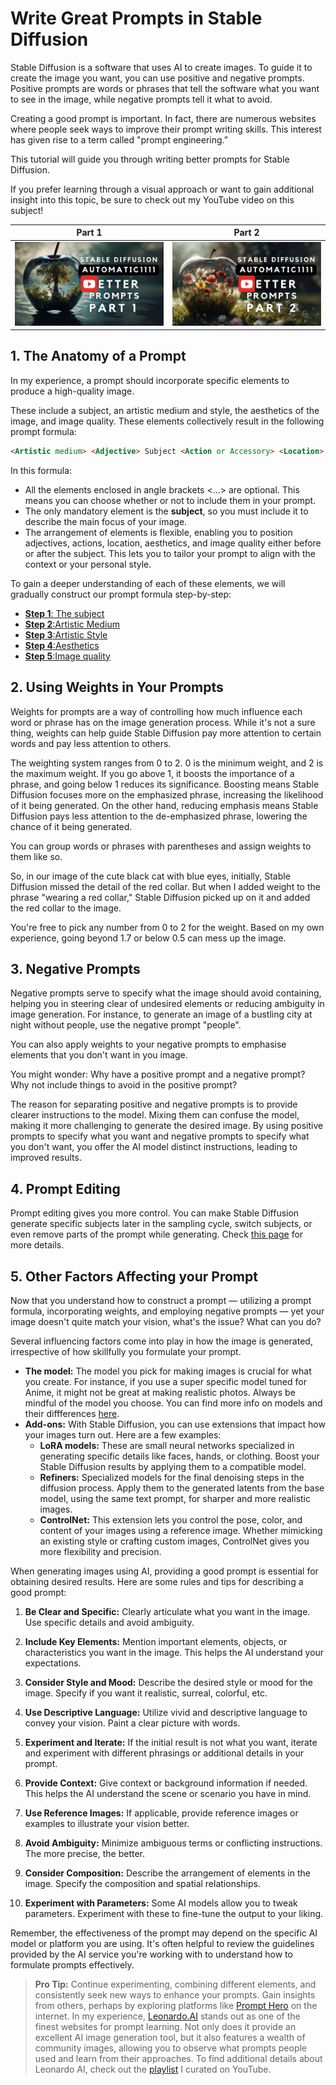 # Write Great Prompts in Stable Diffusion
Stable Diffusion is a software that uses AI to create images. To guide it to create the image you want, you can use positive and negative prompts. Positive prompts are words or phrases that tell the software what you want to see in the image, while negative prompts tell it what to avoid. 

Creating a good prompt is important. In fact, there are numerous websites where people seek ways to improve their prompt writing skills. This interest has given rise to a term called "prompt engineering.”

This tutorial will guide you through writing better prompts for Stable Diffusion.

If you prefer learning through a visual approach or want to gain additional insight into this topic, be sure to check out my YouTube video on this subject!

| Part 1                     | Part 2                |
|--------------------------- |-----------------------|
|[![Write Better SD Prompts - Part 1](/stable-diffusion/write-better-prompts-for-stable-diffusion/images/sd-better-prompts-01-thumbnail.png)](https://youtu.be/uc0nL2DADGI)| [![Write Better SD Prompts - Part 1](/stable-diffusion/write-better-prompts-for-stable-diffusion/images/sd-better-prompts-02-thumbnail.png)](https://youtu.be/PHbTJTt1C7g)|


## 1. The Anatomy of a Prompt

In my experience, a prompt should incorporate specific elements to produce a high-quality image.

These include a subject, an artistic medium and style, the aesthetics of the image, and image quality. These elements collectively result in the following prompt formula:

```markdown
<Artistic medium> <Adjective> Subject <Action or Accessory> <Location> <Artistic style> <Aesthetics> <Image quality>
```

In this formula:

- All the elements enclosed in angle brackets <...> are optional. This means you can choose whether or not to include them in your prompt.
- The only mandatory element is the **subject**, so you must include it to describe the main focus of your image.
- The arrangement of elements is flexible, enabling you to position adjectives, actions, location, aesthetics, and image quality either before or after the subject. This lets you to tailor your prompt to align with the context or your personal style.

To gain a deeper understanding of each of these elements, we will gradually construct our prompt formula step-by-step:

-  [**Step 1**: The subject](/stable-diffusion/write-better-prompts-for-stable-diffusion/01-prompt-formula-subject.md)
-  [**Step 2**:Artistic Medium](/stable-diffusion/write-better-prompts-for-stable-diffusion/02-prompt-formula-medium.md)
-  [**Step 3**:Artistic Style](/stable-diffusion/write-better-prompts-for-stable-diffusion/03-prompt-formula-style.md)
-  [**Step 4**:Aesthetics](/stable-diffusion/write-better-prompts-for-stable-diffusion/04-prompt-formula-aesthetics.md)
-  [**Step 5**:Image quality](/stable-diffusion/write-better-prompts-for-stable-diffusion/05-prompt-formula-quality.md)

## 2. Using Weights in Your Prompts

Weights for prompts are a way of controlling how much influence each word or phrase has on the image generation process. While it's not a sure thing, weights can help guide Stable Diffusion pay more attention to certain words and pay less attention to others.

The weighting system ranges from 0 to 2. 0 is the minimum weight, and 2 is the maximum weight. If you go above 1, it boosts the importance of a phrase, and going below 1 reduces its significance. Boosting means Stable Diffusion focuses more on the emphasized phrase, increasing the likelihood of it being generated. On the other hand, reducing emphasis means Stable Diffusion pays less attention to the de-emphasized phrase, lowering the chance of it being generated. 

You can group words or phrases with parentheses and assign weights to them like so.

So, in our image of the cute black cat with blue eyes, initially, Stable Diffusion missed the detail of the red collar. But when I added weight to the phrase "wearing a red collar," Stable Diffusion picked up on it and added the red collar to the image.

You're free to pick any number from 0 to 2 for the weight. Based on my own experience, going beyond 1.7 or below 0.5 can mess up the image.

## 3. Negative Prompts

Negative prompts serve to specify what the image should avoid containing, helping you in steering clear of undesired elements or reducing ambiguity in image generation. For instance, to generate an image of a bustling city at night without people, use the negative prompt "people". 

You can also apply weights to your negative prompts to emphasise elements that you don't want in you image. 

You might wonder: Why have a positive prompt and a negative prompt? Why not include things to avoid in the positive prompt?

The reason for separating positive and negative prompts is to provide clearer instructions to the model. Mixing them can confuse the model, making it more challenging to generate the desired image. By using positive prompts to specify what you want and negative prompts to specify what you don't want, you offer the AI model distinct instructions, leading to improved results.

## 4. Prompt Editing

Prompt editing gives you more control. You can make Stable Diffusion generate specific subjects later in the sampling cycle, switch subjects, or even remove parts of the prompt while generating. Check [this page](/stable-diffusion/write-better-prompts-for-stable-diffusion/prompt-editing.md) for more details.

## 5. Other Factors Affecting your Prompt

Now that you understand how to construct a prompt — utilizing a prompt formula, incorporating weights, and employing negative prompts — yet your image doesn't quite match your vision, what's the issue? What can you do?

Several influencing factors come into play in how the image is generated, irrespective of how skillfully you formulate your prompt.

- **The model:** The model you pick for making images is crucial for what you create. For instance, if you use a super specific model tuned for Anime, it might not be great at making realistic photos. Always be mindful of the model you choose. You can find more info on models and their diffferences [here](/stable-diffusion/stable-diffusion-models-explained/README.md).
- **Add-ons:** With Stable Diffusion, you can use extensions that impact how your images turn out. Here are a few examples:
    - **LoRA models:** These are small neural networks specialized in generating specific details like faces, hands, or clothing. Boost your Stable Diffusion results by applying them to a compatible model.
    - **Refiners:** Specialized models for the final denoising steps in the diffusion process. Apply them to the generated latents from the base model, using the same text prompt, for sharper and more realistic images.
    - **ControlNet:** This extension lets you control the pose, color, and content of your images using a reference image. Whether mimicking an existing style or crafting custom images, ControlNet gives you more flexibility and precision.

When generating images using AI, providing a good prompt is essential for obtaining desired results. Here are some rules and tips for describing a good prompt:

1. **Be Clear and Specific:** Clearly articulate what you want in the image. Use specific details and avoid ambiguity.

2. **Include Key Elements:** Mention important elements, objects, or characteristics you want in the image. This helps the AI understand your expectations.

3. **Consider Style and Mood:** Describe the desired style or mood for the image. Specify if you want it realistic, surreal, colorful, etc.

4. **Use Descriptive Language:** Utilize vivid and descriptive language to convey your vision. Paint a clear picture with words.

5. **Experiment and Iterate:** If the initial result is not what you want, iterate and experiment with different phrasings or additional details in your prompt.

6. **Provide Context:** Give context or background information if needed. This helps the AI understand the scene or scenario you have in mind.

7. **Use Reference Images:** If applicable, provide reference images or examples to illustrate your vision better.

8. **Avoid Ambiguity:** Minimize ambiguous terms or conflicting instructions. The more precise, the better.

9. **Consider Composition:** Describe the arrangement of elements in the image. Specify the composition and spatial relationships.

10. **Experiment with Parameters:** Some AI models allow you to tweak parameters. Experiment with these to fine-tune the output to your liking.

Remember, the effectiveness of the prompt may depend on the specific AI model or platform you are using. It's often helpful to review the guidelines provided by the AI service you're working with to understand how to formulate prompts effectively.

> **Pro Tip:** Continue experimenting, combining different elements, and consistently seek new ways to enhance your prompts. Gain insights from others, perhaps by exploring platforms like [Prompt Hero](https://prompthero.com/) on the internet. In my experience, [Leonardo.AI](https://leonardo.ai/) stands out as one of the finest websites for prompt learning. Not only does it provide an excellent AI image generation tool, but it also features a wealth of community images, allowing you to observe what prompts people used and learn from their approaches. To find additional details about Leonardo AI, check out the [playlist](https://www.youtube.com/playlist?list=PL-J5F8ezBp9CzhYTimE42C3oGiChRxp8_) I curated on YouTube.

